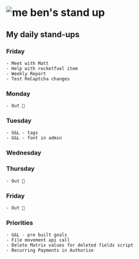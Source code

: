 # ![me](https://avatars2.githubusercontent.com/u/5232044?s=50&v=4) ben's stand up

## My daily stand-ups
     
### Friday

    - Meet with Matt
    - Help with rocketfuel item
    - Weekly Report
    - Test ReCaptcha changes

### Monday

    - Out 🎄

### Tuesday

    - G&L - tags
    - G&L - font in admin
    
### Wednesday

### Thursday

    - Out 🎄
    
### Friday

    - Out 🎄
    
### Priorities 
   
    - G&L - pre built goals
    - File movement api call
    - Delete Matrix values for deleted fields script
    - Recurring Payments in Authorize
